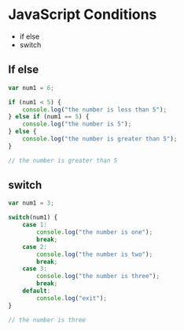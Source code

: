 # JavaScript Conditions
* if else
* switch

## If else
```javascript
var num1 = 6;

if (num1 < 5) {
    console.log("the number is less than 5");
} else if (num1 == 5) {
    console.log("the number is 5");
} else {
    console.log("the number is greater than 5");
}

// the number is greater than 5
```


## switch
```javascript
var num1 = 3;

switch(num1) {
    case 1:
        console.log("the number is one");
        break;
    case 2:
        console.log("the number is two");
        break;
    case 3:
        console.log("the number is three");
        break;
    default:
        console.log("exit");
}

// the number is three
```

